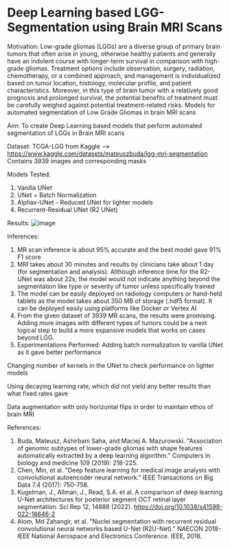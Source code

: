 # Deep Learning based LGG-Segmentation using Brain MRI Scans

Motivation: Low-grade gliomas (LGGs) are a diverse group of primary brain tumors that often arise in young, otherwise healthy patients and generally have an indolent course with longer-term survival in comparison with high-grade gliomas. Treatment options include observation, surgery, radiation, chemotherapy, or a combined approach, and management is individualized based on tumor location, histology, molecular profile, and patient characteristics. Moreover, in this type of brain tumor with a relatively good prognosis and prolonged survival, the potential benefits of treatment must be carefully weighed against potential treatment-related risks.
Models for automated segmentation of Low Grade Gliomas in brain MRI scans

Aim: To create Deep Learning based models that perform automated segmentation of LGGs in Brain MRI scans

Dataset: TCGA-LGG from Kaggle --> https://www.kaggle.com/datasets/mateuszbuda/lgg-mri-segmentation
Contains 3939 images and corresponding masks

Models Tested:
  1. Vanilla UNet
  2. UNet + Batch Normalization
  3. Alphax-UNet - Reduced UNet for lighter models
  4. Recurrent-Residual UNet (R2 UNet)
  
Results:
![image](https://user-images.githubusercontent.com/65041568/205439541-c8e66f70-e60f-4d0e-9815-5007b2e71689.png)

Inferences:
1. MR scan inference is about 95% accurate  and the best model gave 91% F1 score
2. MRI takes about 30 minutes and results by clinicians take about 1 day (for segmentation and analysis). Although inference time for the R2-UNet was about 22s, the model would not indicate anything beyond the segmentation like type or severity of tumor unless specifically trained
3. The model can be easily deployed on radiology computers or hand-held tablets as the model takes about 350 MB of storage (.hdf5 format). It can be deployed easily using platforms like Docker or Vertex AI.
4. From the given dataset of 3939 MR scans, the results were promising. Adding more images with different types of tumors could be a next logical step to build a more expansive models that works on cases beyond LGG.
5. Experimentations Performed:
  Adding batch normalization to vanilla UNet as it gave better performance
  
  Changing number of kernels in the UNet to check performance on lighter models
  
  Using decaying learning rate, which did not yield any better results than what fixed rates gave
  
  Data augmentation with only horizontal flips in order to maintain ethos of brain MRI
  
  References:
  1. Buda, Mateusz, Ashirbani Saha, and Maciej A. Mazurowski. "Association of genomic subtypes of lower-grade gliomas with shape features automatically extracted by a deep learning algorithm." Computers in biology and medicine 109 (2019): 218-225.
  2. Chen, Min, et al. "Deep feature learning for medical image analysis with convolutional autoencoder neural network." IEEE Transactions on Big Data 7.4 (2017): 750-758.
  3. Kugelman, J., Allman, J., Read, S.A. et al. A comparison of deep learning U-Net architectures for posterior segment OCT retinal layer segmentation. Sci Rep 12, 14888 (2022). https://doi.org/10.1038/s41598-022-18646-2
  4. Alom, Md Zahangir, et al. "Nuclei segmentation with recurrent residual convolutional neural networks based U-Net (R2U-Net)." NAECON 2018-IEEE National Aerospace and Electronics Conference. IEEE, 2018.

